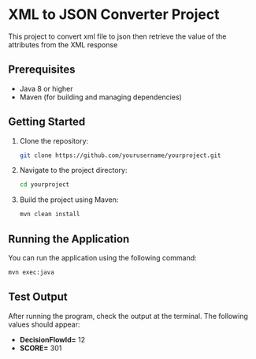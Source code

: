 # XML to JSON Converter Project

This project to convert xml file to json then retrieve the value of the
attributes from the XML response

## Prerequisites

- Java 8 or higher
- Maven (for building and managing dependencies)

## Getting Started

1. Clone the repository:

    ```bash
    git clone https://github.com/yourusername/yourproject.git
    ```

2. Navigate to the project directory:

    ```bash
    cd yourproject
    ```

3. Build the project using Maven:

    ```bash
    mvn clean install
    ```

## Running the Application

You can run the application using the following command:

```bash
mvn exec:java
 ```

## Test Output

After running the program, check the output at the terminal. 
The following values should appear:


- **DecisionFlowId=** 12
- **SCORE=** 301
